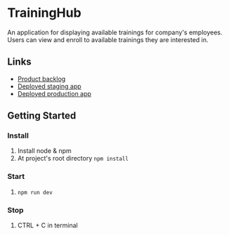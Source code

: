 # TrainingHub

An application for displaying available trainings for company's employees. Users can view and enroll to available trainings they are interested in.

## Links

- [Product backlog](https://github.com/orgs/ohtutraininghub/projects/3/views/1)
- [Deployed staging app](https://traininghub-staging-6e39b40e512f.herokuapp.com/)
- [Deployed production app](https://traininghub-7db9b0b9243c.herokuapp.com/)

## Getting Started

### Install

1. Install node & npm
2. At project's root directory `npm install`

### Start

1. `npm run dev`

### Stop

1. CTRL + C in terminal
